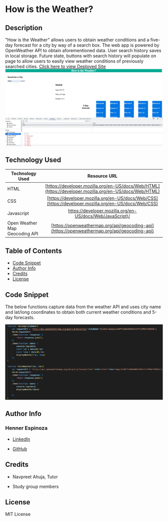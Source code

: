 # How is the Weather?

## Description

"How is the Weather" allows users to obtain weather conditions and a five-day forecast for a city by way of a search box. The web app is powered by OpenWeather API to obtain aforementioned data. User search history saves in local storage. Future state, buttons with search history will populate on page to allow users to easily view weather conditions of previously searched cities. 
[Click here to view Deployed Site](https://justhenner.github.io/how-is-the-weather/)
![image info](./assets/Screen%20Shot%202023-03-09%20at%201.23.26%20PM.png)

## Technology Used 

| Technology Used         | Resource URL           | 
| ------------- |:-------------:| 
| HTML    | [https://developer.mozilla.org/en-US/docs/Web/HTML](https://developer.mozilla.org/en-US/docs/Web/HTML) | 
| CSS     | [https://developer.mozilla.org/en-US/docs/Web/CSS](https://developer.mozilla.org/en-US/docs/Web/CSS)      |   
| Javascript |[https://developer.mozilla.org/en-US/docs/Web/JavaScript)/](https://developer.mozilla.org/en-US/docs/Web/JavaScript) |
| Open Weather Map Geocoding API | [https://openweathermap.org/api/geocoding-api](https://openweathermap.org/api/geocoding-api)

## Table of Contents
* [Code Snippet](#code-snippet)
* [Author Info](#author-info)
* [Credits](#credits)
* [License](#license)


## Code Snippet

The below functions capture data from the weather API and uses city name and lat/long coordinates to obtain both current weather conditions and 5-day forecasts. 

![image info](./assets/Screen%20Shot%202023-03-09%20at%2012.53.06%20PM.png)

## Author Info

### Henner Espinoza

* [LinkedIn](https://www.linkedin.com/in/hennerespinoza)

* [GitHub](https://github.com/justhenner)

## Credits

* Navpreet Ahuja, Tutor

* Study group members

## License

MIT License